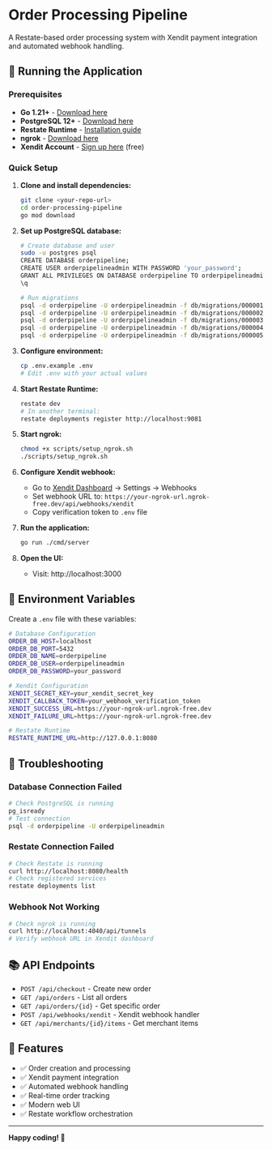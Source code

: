 # Order Processing Pipeline

A Restate-based order processing system with Xendit payment integration and automated webhook handling.

## 🚀 Running the Application

### Prerequisites

- **Go 1.21+** - [Download here](https://golang.org/dl/)
- **PostgreSQL 12+** - [Download here](https://www.postgresql.org/download/)
- **Restate Runtime** - [Installation guide](https://restate.dev/docs/get_started/install)
- **ngrok** - [Download here](https://ngrok.com/download)
- **Xendit Account** - [Sign up here](https://dashboard.xendit.co/) (free)

### Quick Setup

1. **Clone and install dependencies:**
   ```bash
   git clone <your-repo-url>
   cd order-processing-pipeline
   go mod download
   ```

2. **Set up PostgreSQL database:**
   ```bash
   # Create database and user
   sudo -u postgres psql
   CREATE DATABASE orderpipeline;
   CREATE USER orderpipelineadmin WITH PASSWORD 'your_password';
   GRANT ALL PRIVILEGES ON DATABASE orderpipeline TO orderpipelineadmin;
   \q
   
   # Run migrations
   psql -d orderpipeline -U orderpipelineadmin -f db/migrations/000001_init_core.up.sql
   psql -d orderpipeline -U orderpipelineadmin -f db/migrations/000002_merchants_items.up.sql
   psql -d orderpipeline -U orderpipelineadmin -f db/migrations/000003_merchants_items.up.sql
   psql -d orderpipeline -U orderpipelineadmin -f db/migrations/000004_payments_invoice.up.sql
   psql -d orderpipeline -U orderpipelineadmin -f db/migrations/000005_add_awakeable_id.up.sql
   ```

3. **Configure environment:**
   ```bash
   cp .env.example .env
   # Edit .env with your actual values
   ```

4. **Start Restate Runtime:**
   ```bash
   restate dev
   # In another terminal:
   restate deployments register http://localhost:9081
   ```

5. **Start ngrok:**
   ```bash
   chmod +x scripts/setup_ngrok.sh
   ./scripts/setup_ngrok.sh
   ```

6. **Configure Xendit webhook:**
   - Go to [Xendit Dashboard](https://dashboard.xendit.co/) → Settings → Webhooks
   - Set webhook URL to: `https://your-ngrok-url.ngrok-free.dev/api/webhooks/xendit`
   - Copy verification token to `.env` file

7. **Run the application:**
   ```bash
   go run ./cmd/server
   ```

8. **Open the UI:**
   - Visit: http://localhost:3000

## 🔧 Environment Variables

Create a `.env` file with these variables:

```bash
# Database Configuration
ORDER_DB_HOST=localhost
ORDER_DB_PORT=5432
ORDER_DB_NAME=orderpipeline
ORDER_DB_USER=orderpipelineadmin
ORDER_DB_PASSWORD=your_password

# Xendit Configuration
XENDIT_SECRET_KEY=your_xendit_secret_key
XENDIT_CALLBACK_TOKEN=your_webhook_verification_token
XENDIT_SUCCESS_URL=https://your-ngrok-url.ngrok-free.dev
XENDIT_FAILURE_URL=https://your-ngrok-url.ngrok-free.dev

# Restate Runtime
RESTATE_RUNTIME_URL=http://127.0.0.1:8080
```

## 🚨 Troubleshooting

### Database Connection Failed
```bash
# Check PostgreSQL is running
pg_isready
# Test connection
psql -d orderpipeline -U orderpipelineadmin
```

### Restate Connection Failed
```bash
# Check Restate is running
curl http://localhost:8080/health
# Check registered services
restate deployments list
```

### Webhook Not Working
```bash
# Check ngrok is running
curl http://localhost:4040/api/tunnels
# Verify webhook URL in Xendit dashboard
```

## 📚 API Endpoints

- `POST /api/checkout` - Create new order
- `GET /api/orders` - List all orders
- `GET /api/orders/{id}` - Get specific order
- `POST /api/webhooks/xendit` - Xendit webhook handler
- `GET /api/merchants/{id}/items` - Get merchant items

## 🎯 Features

- ✅ Order creation and processing
- ✅ Xendit payment integration
- ✅ Automated webhook handling
- ✅ Real-time order tracking
- ✅ Modern web UI
- ✅ Restate workflow orchestration

---

**Happy coding! 🎉**